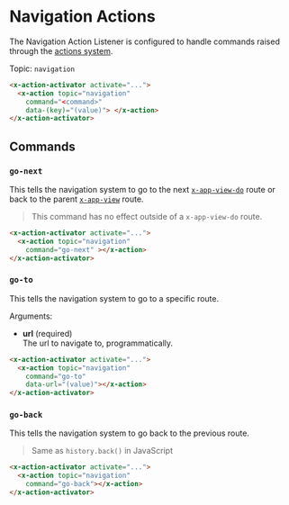 # Navigation Actions

The Navigation Action Listener is configured to handle commands raised through the [actions system](/actions).

Topic: `navigation`

```html
<x-action-activator activate="...">
  <x-action topic="navigation" 
    command="<command>" 
    data-(key)="(value)"> </x-action>
</x-action-activator>
```

## Commands

### `go-next`

This tells the navigation system to go to the next [`x-app-view-do`](/components/x-app-view-do) route or back to the parent [`x-app-view`](/components/x-app-view) route.

> This command has no effect outside of a `x-app-view-do` route.

```html
<x-action-activator activate="...">
  <x-action topic="navigation" 
    command="go-next" ></x-action>
</x-action-activator>
```

### `go-to`

This tells the navigation system to go to a specific route.

Arguments:

* **url** (required)\
  The url to navigate to, programmatically.

```html
<x-action-activator activate="...">
  <x-action topic="navigation" 
    command="go-to"
    data-url="(value)"></x-action>
</x-action-activator>
```

### `go-back`

This tells the navigation system to go back to the previous route.

> Same as `history.back()` in JavaScript

```html
<x-action-activator activate="...">
  <x-action topic="navigation" 
    command="go-back"></x-action>
</x-action-activator>
```
